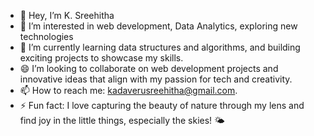 - 👋 Hey, I’m K. Sreehitha 
- 👀 I’m interested in web development, Data Analytics, exploring new technologies
- 🌱 I’m currently learning data structures and algorithms, and building exciting projects to showcase my skills.  
- 😄 I’m looking to collaborate on web development projects and innovative ideas that align with my passion for tech and creativity.  
- 📫 How to reach me: kadaverusreehitha@gmail.com.   
- ⚡ Fun fact: I love capturing the beauty of nature through my lens and find joy in the little things, especially the skies! 🌤️
